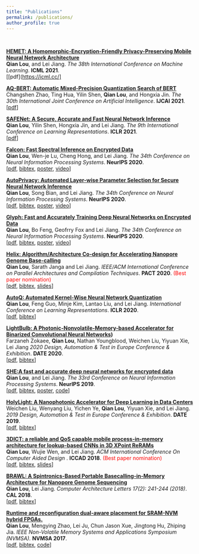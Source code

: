 ```yaml
---
title: "Publications"
permalink: /publications/
author_profile: true
---
```

<br>
<!---<b>Check my full publication list on [dblp](https://dblp.org/pid/207/3962.html) and [google scholar](https://scholar.google.com/citations?user=SBYgXLoAAAAJ&hl=en).</b> <br> --->

<b>[HEMET: A Homomorphic-Encryption-Friendly Privacy-Preserving Mobile
Neural Network Architecture](https://icml.cc/)</b> <br> 
<b> Qian Lou</b>, and Lei Jiang.
<i>The 38th International Conference on Machine Learning</i>. <b>ICML 2021</b>. <br />
<span>[[pdf](https://icml.cc/]</span> 

<b>[AQ-BERT: Automatic Mixed-Precision Quantization Search of BERT](https://ijcai-21.org/)</b> <br> 
Changshen Zhao, Ting Hua, Yilin Shen, <b> Qian Lou</b>, and Hongxia Jin.
<i>The 30th International Joint Conference on Artificial Intelligence</i>. <b>IJCAI 2021</b>. <br />
<span>[[pdf](https://ijcai-21.org/)]</span> 

<b>[SAFENet: A Secure, Accurate and Fast Neural Network Inference](https://openreview.net/forum?id=Cz3dbFm5u-)</b> <br> 
<b>Qian Lou</b>, Yilin Shen, Hongxia Jin, and Lei Jiang.
<i>The 9th International Conference on Learning Representations</i>. <b>ICLR 2021</b>. <br />
<span>[[pdf](https://openreview.net/forum?id=Cz3dbFm5u-)]</span> 

<b>[Falcon: Fast Spectral Inference on Encrypted Data](https://papers.nips.cc/paper/2020/file/18fc72d8b8aba03a4d84f66efabce82e-Paper.pdf)</b> <br> 
<b>Qian Lou</b>, Wen-je Lu, Cheng Hong, and Lei Jiang.
<i>The 34th Conference on Neural Information Processing Systems</i>. <b>NeurIPS 2020</b>. <br />
<span>[[pdf](https://papers.nips.cc/paper/2020/file/18fc72d8b8aba03a4d84f66efabce82e-Paper.pdf), [bibtex](), [poster](), [video]()]</span> 

<b>[AutoPrivacy: Automated Layer-wise Parameter Selection for Secure Neural Network Inference](https://papers.nips.cc/paper/2020/file/6244b2ba957c48bc64582cf2bcec3d04-Paper.pdf)</b> <br> 
<b>Qian Lou</b>, Song Bian, and Lei Jiang.
<i>The 34th Conference on Neural Information Processing Systems</i>. <b>NeurIPS 2020</b>. <br />
<span>[[pdf](https://papers.nips.cc/paper/2020/file/6244b2ba957c48bc64582cf2bcec3d04-Paper.pdf), [bibtex](https://dblp.org/rec/journals/corr/abs-2006-04219.html?view=bibtex), [poster](), [video]()]</span> 

<b>[Glyph: Fast and Accurately Training Deep Neural Networks on Encrypted Data](https://proceedings.neurips.cc/paper/2020/hash/685ac8cadc1be5ac98da9556bc1c8d9e-Abstract.html)</b> <br> 
<b>Qian Lou</b>, Bo Feng, Geofrry Fox and Lei Jiang.
<i>The 34th Conference on Neural Information Processing Systems</i>. <b>NeurIPS 2020</b>. <br />
<span>[[pdf](https://proceedings.neurips.cc/paper/2020/hash/685ac8cadc1be5ac98da9556bc1c8d9e-Abstract.html), [bibtex](https://dblp.org/rec/journals/corr/abs-1911-07101.html?view=bibtex), [poster](), [video]()]</span> 

<b>[Helix: Algorithm/Architecture Co-design for Accelerating Nanopore Genome Base-calling](https://dl.acm.org/doi/abs/10.1145/3410463.3414626)</b> <br> 
<b>Qian Lou</b>, Sarath Janga and Lei Jiang.
<i>IEEE/ACM International Conference on Parallel Architectures and Compilation Techniques</i>. <b>PACT 2020</b>. <span style="color:red">(Best paper nomination)</span> <br />
<span>[[pdf](https://dl.acm.org/doi/abs/10.1145/3410463.3414626), [bibtex](https://dblp.org/rec/conf/IEEEpact/LouJ020.html?view=bibtex), [slides]()]</span> 

<b>[AutoQ: Automated Kernel-Wise Neural Network Quantization](https://openreview.net/forum?id=rygfnn4twS)</b> <br> 
<b>Qian Lou</b>, Feng Guo, Minje Kim, Lantao Liu, and Lei Jiang.
<i>International Conference on Learning Representations</i>. <b>ICLR 2020</b>. <br />
<span>[[pdf](https://openreview.net/pdf?id=rygfnn4twS), [bibtex](https://dblp.org/rec/conf/iclr/LouGKLJ20.html?view=bibtex)]</span> 

<b>[LightBulb: A Photonic-Nonvolatile-Memory-based Accelerator for Binarized Convolutional Neural Networks](https://ieeexplore.ieee.org/abstract/document/9116494))</b> <br> 
Farzaneh Zokaee, <b>Qian Lou</b>, Nathan Youngblood, Weichen Liu, Yiyuan Xie, Lei Jiang
<i>2020 Design, Automation & Test in Europe Conference & Exhibition</i>. <b>DATE 2020</b>. <br />
<span>[[pdf](https://ieeexplore.ieee.org/abstract/document/9116494), [bibtex](https://dblp.org/rec/conf/date/ZokaeeLYLXJ20.html?view=bibtex)]</span>

<b>[SHE:A fast and accurate deep neural networks for encrypted data](http://qianlou.github.io/publications/NeurIPS2019)</b> <br> 
<b>Qian Lou</b>, and Lei Jiang.
<i>The 33rd Conference on Neural Information Processing Systems</i>. <b>NeurIPS 2019</b>. <br />
<span>[[pdf](https://papers.nips.cc/paper/2019/file/56a3107cad6611c8337ee36d178ca129-Paper.pdf), [bibtex](https://dblp.org/rec/conf/nips/Lou019.html?view=bibtex), [poster](), [code](https://github.com/qianlou/SHE)]</span>

<!---<b>[A Fast and Accurate Privacy-Preserving Deep Neural Network Via Leveled TFHE and Logarithmic Data Representation](http://qianlou.github.io/publications/NeurIPS2019)</b> <br> 
<b>Qian Lou</b>, and Lei Jiang.
<i>The 36th International Conference on Machine Learning, workhop on security and privacy of machine learning.</i>. <b>ICML 2019 workshop</b>. <span style="color:blue">[[poster]](http://qianlou.github.io/files/ICML2019.pdf)</span>
--->
<b>[HolyLight: A Nanophotonic Accelerator for Deep Learning in Data Centers](http://qianlou.github.io/publications/DATE2019)</b> <br> 
Weichen Liu, Wenyang Liu, Yichen Ye, <b>Qian Lou</b>, Yiyuan Xie, and Lei Jiang.
<i>2019 Design, Automation & Test in Europe Conference & Exhibition</i>. <b>DATE 2019</b>. <br />
<span>[[pdf](https://ieeexplore.ieee.org/abstract/document/8715195), [bibtex](https://dblp.uni-trier.de/rec/conf/date/LiuLYLXJ19.html?view=bibtex)]</span>

<b>[3DICT: a reliable and QoS capable mobile process-in-memory architecture for lookup-based CNNs in 3D XPoint ReRAMs](http://qianlou.github.io/publications/ICCAD2018)</b> <br>
<b>Qian Lou</b>, Wujie Wen, and Lei Jiang.
<i>ACM International Conference On Computer Aided Design </i>. <b>ICCAD 2018</b>. <span style="color:red">(Best paper nomination)</span> <br />
<span>[[pdf](https://ieeexplore.ieee.org/stamp/stamp.jsp?tp=&arnumber=8587764), [bibtex](https://dblp.org/rec/conf/iccad/LouW018.html?view=bibtex), [slides](http://qianlou.github.io/files/ICCAD2018_SLIDE.pdf)]</span>


<b>[BRAWL: A Spintronics-Based Portable Basecalling-in-Memory Architecture for Nanopore Genome Sequencing](http://qianlou.github.io/publications/CAL2018)</b> <br>
<b>Qian Lou</b>, Lei Jiang.
<i>Computer Architecture Letters 17(2): 241-244 (2018)</i>. <b>CAL 2018</b>. <br />
<span>[[pdf](https://www.computer.org/csdl/journal/ca/2018/02/08540899/17D45VObpO9), [bibtex](https://www.computer.org/csdl/api/v1/citation/bibtex/journal/ca/2018/02/08540899)]</span>


<b>[Runtime and reconfiguration dual-aware placement for SRAM-NVM hybrid FPGAs.](http://qianlou.github.io/publications/NVMSA2017)</b><br>
<b>Qian Lou</b>, Mengying Zhao, Lei Ju, Chun Jason Xue, Jingtong Hu, Zhiping Jia.
<i>IEEE Non-Volatile Memory Systems and Applications Symposium (NVMSA).</i> <b>NVMSA 2017</b>. <br />
<span>[[pdf](https://ieeexplore.ieee.org/document/8064477), [bibtex](https://dblp.uni-trier.de/rec/conf/nvmsa/LouZJXHJ17.html?view=bibtex), [code](https://github.com/qianlou/NVMSA2017)]</span>




